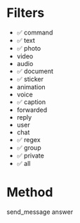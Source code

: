 # Filters
- ✅ command
- ✅ text
- ✅ photo
- video
- audio
- ✅ document
- ✅ sticker
- animation
- voice
- ✅ caption
- forwarded
- reply
- user
- chat
- ✅ regex
- ✅ group
- ✅ private
- ✅ all

# Method
send_message
answer
